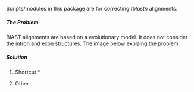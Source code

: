
Scripts/modules in this package are for correcting *tblastn* alignments.

##### The Problem 

BlAST alignments are based on a evolutionary model. It does not consider the intron and exon structures. The image below explaing the problem.

##### Solution

1. Shortcut
	* 

2. Other
